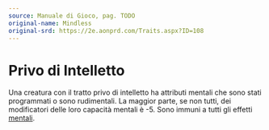 ```yaml
---
source: Manuale di Gioco, pag. TODO
original-name: Mindless
original-srd: https://2e.aonprd.com/Traits.aspx?ID=108
---
```


# Privo di Intelletto

Una creatura con il tratto privo di intelletto ha attributi mentali che sono
stati programmati o sono rudimentali. La maggior parte, se non tutti, dei
modificatori delle loro capacità mentali è -5. Sono immuni a tutti gli effetti
[mentali](/tratti/mentale).
